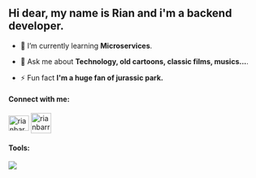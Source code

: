 ## Hi dear, my name is Rian and i'm a backend developer.

- 🌱 I’m currently learning **Microservices**.

- 💬 Ask me about **Technology, old cartoons, classic films, musics...**.

- ⚡ Fun fact **I'm a huge fan of jurassic park.**

<h4 align="left">Connect with me:</h4>
<p align="left">
<a href="https://linkedin.com/in/rianbarroso" target="blank"><img align="center" src="https://raw.githubusercontent.com/rahuldkjain/github-profile-readme-generator/master/src/images/icons/Social/linked-in-alt.svg" alt="rianbar" height="30" width="40" /></a>
<a href="mailto:rianbarroso596@gmail.com" target="blank"><img align="center" src="https://user-images.githubusercontent.com/71826255/192363918-728f2d31-f845-4b72-aa12-5691fb92bba3.png" alt="rianbarroso" height="40" width="40" /></a>
</p>

<h4 align="left">Tools:</h4>
<p align="left">
  <a href="https://skillicons.dev">
    <img src="https://skillicons.dev/icons?i=java,spring,hibernate,maven,postgresql,docker,postman,idea" />
  </a>
</p>
